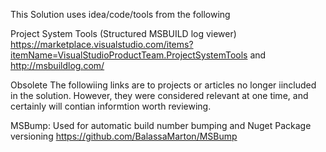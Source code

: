 This Solution uses idea/code/tools from the following


Project System Tools (Structured MSBUILD log viewer) https://marketplace.visualstudio.com/items?itemName=VisualStudioProductTeam.ProjectSystemTools and http://msbuildlog.com/


Obsolete
The followiing links are to projects or articles no longer iincluded in the solution. However, they were considered relevant at one time, and certainly will contian informtion worth reviewing.

MSBump: Used for automatic build number bumping and Nuget Package versioning https://github.com/BalassaMarton/MSBump
